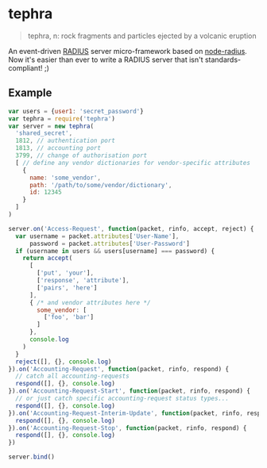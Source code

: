 
# tephra

> tephra, n: rock fragments and particles ejected by a volcanic eruption

An event-driven [RADIUS](https://en.wikipedia.org/wiki/RADIUS) server micro-framework based on [node-radius](https://github.com/retailnext/node-radius). Now it's easier than ever to write a RADIUS server that isn't standards-compliant! ;)

## Example

```javascript
var users = {user1: 'secret_password'}
var tephra = require('tephra')
var server = new tephra(
  'shared_secret',
  1812, // authentication port
  1813, // accounting port
  3799, // change of authorisation port
  [ // define any vendor dictionaries for vendor-specific attributes
    {
      name: 'some_vendor',
      path: '/path/to/some/vendor/dictionary',
      id: 12345
    }
  ]
)

server.on('Access-Request', function(packet, rinfo, accept, reject) {
  var username = packet.attributes['User-Name'],
      password = packet.attributes['User-Password']
  if (username in users && users[username] === password) {
    return accept(
      [
        ['put', 'your'],
        ['response', 'attribute'],
        ['pairs', 'here']
      ],
      { /* and vendor attributes here */
        some_vendor: [
          ['foo', 'bar']
        ]
      },
      console.log
    )
  }
  reject([], {}, console.log)
}).on('Accounting-Request', function(packet, rinfo, respond) {
  // catch all accounting-requests
  respond([], {}, console.log)
}).on('Accounting-Request-Start', function(packet, rinfo, respond) {
  // or just catch specific accounting-request status types...
  respond([], {}, console.log)
}).on('Accounting-Request-Interim-Update', function(packet, rinfo, respond) {
  respond([], {}, console.log)
}).on('Accounting-Request-Stop', function(packet, rinfo, respond) {
  respond([], {}, console.log)
})

server.bind()
```

